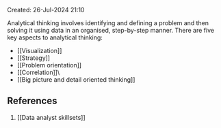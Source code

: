 Created: 26-Jul-2024 21:10

Analytical thinking involves identifying and defining a problem and then solving it using data in an organised, step-by-step manner. There are five key aspects to analytical thinking:

* [[Visualization]]
* [[Strategy]]
* [[Problem orientation]]
* [[Correlation]]\
* [[Big picture and detail oriented thinking]]
## References
1. [[Data analyst skillsets]]
